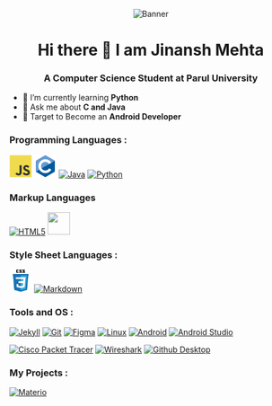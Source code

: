 <!--
**Jinansh230705/Jinansh230705** is a ✨ _special_ ✨ repository because its `README.md` (this file) appears on your GitHub profile.

Here are some ideas to get you started:

- 🔭 I’m currently working on ...
- 🌱 I’m currently learning ...
- 👯 I’m looking to collaborate on ...
- 🤔 I’m looking for help with ...
- 💬 Ask me about ...
- 📫 How to reach me: ...
- 😄 Pronouns: ...
- ⚡ Fun fact: ...
-->
<p align="center">
<img src="https://github.com/user-attachments/assets/ee1ddfb5-f178-4bac-b5ca-65c380086441" alt="Banner"/></p>
<h1 align="center">Hi there 👋 I am Jinansh Mehta</h1>
<h3 align="center">A Computer Science Student at Parul University</h3>


- 🌱 I’m currently learning **Python**
- 💬 Ask me about **C and  Java**
- 🎯 Target to Become an **Android Developer**
  

<h3 align="left">Programming Languages :</h3>
<p align="left">
<a href="https://developer.mozilla.org/en-US/docs/Web/JavaScript"><img src="res/javascript-original.svg" alt="Javascript" width="40" height="40"/></a>
<a href="https://www.cprogramming.com/"><img src="res/c-original.svg" alt="C" width="40" height="40"/></a>
<a href="https://java.com"><img src="https://static.vecteezy.com/system/resources/thumbnails/048/332/150/small/java-programming-language-java-logo-free-png.png" alt="Java" height="40" width="40"/></a>
<a href="https://www.python.org/"><img src="https://github.com/user-attachments/assets/bcaa0eee-f6bb-411e-a6b6-05975ca11714" alt="Python" width="40" height="40"/></a></p>

<h3 align='left'>Markup Languages</h3>
<p align="left"> 
<a href="https://www.w3.org/html/" target="_blank" rel="noreferrer"> <img src="https://github.com/user-attachments/assets/1ad97c23-7add-4e0c-8658-683da8707e12" alt="HTML5" width="40" height="40"/></a>
<a href="https://daringfireball.net/projects/markdown/"><img src="https://github.com/user-attachments/assets/99a94afb-ae1f-412d-b9ce-0946b2439296" width="40" height="40"/></a></p>

<h3 align='left'>Style Sheet Languages  :</h3>
<p align="left">
<a href="https://www.w3schools.com/css/"> <img src="res/css3-original-wordmark.svg" alt="CSS3" width="40" height="40"/></a>
<a href="https://sass-lang.com/"> <img src="https://github.com/user-attachments/assets/5392998e-4873-49f1-ae5a-6ac23a538e56" alt="Markdown" width="40" height="40"/></a>
</p>
  
<h3 align='left'>Tools and OS :</h3>
<p align ="left">
  <a href="https://jekyllrb.com"><img src="https://jekyllrb.com/img/logo-2x.png" alt="Jekyll" height="40" width="80"/></a>
  <a href="https://git-scm.com/"><img src="https://github.com/user-attachments/assets/4c512984-33e4-48af-a9d2-33e2aaf5f32a" alt="Git" height="40" width="40"/></a>
  <a href="https://figma.com"><img src="https://github.com/user-attachments/assets/c6f01b0b-0ad0-4de2-90d5-c04c8ca08ab6" alt="Figma" height="40" width="40"/></a>
  <a href="https://www.linux.org/"><img src="https://github.com/user-attachments/assets/44cffd02-e3b8-4165-8a65-b81f77b7c3b7" alt="Linux" height="40" width="40"/></a>
  <a href="https://www.android.com/intl/en_in/"><img src="https://github.com/user-attachments/assets/bdd98c68-ec66-4d2d-a2d4-295024e880e4" alt="Android" height="40" width="70"/></a>
  <a href="https://developer.android.com/studio"><img src="https://github.com/user-attachments/assets/5a9a9619-8b15-4eaf-b05e-d89bd85e441d" alt="Android Studio" height="40" width="41"/></a>
</p>

<a href="https://www.netacad.com/cisco-packet-tracer"><img src="https://hurbad.com/wp-content/uploads/2021/12/Cisco-Packet-Tracer.png" alt="Cisco Packet Tracer" height="40" width="40"/></a>
<a href="https://www.wireshark.org/"><img src="https://upload.wikimedia.org/wikipedia/commons/c/c6/Wireshark_icon_new.png" alt="Wireshark" height="40" width="40"/></a>
 <a href="https://desktop.github.com/download/"><img src="https://github.com/user-attachments/assets/0c3b5d3b-27b7-4cfa-9e91-80a9b8d6bc0c" alt="Github Desktop" height="40" width="40"/></a>

<h3 align="left">My Projects :</h3>
 <p align="left">
 <a href="https://github.com/Materioa/"><img src="https://github.com/user-attachments/assets/62f823f8-1fc9-43b2-a13b-96214af0d90f" alt="Materio" height="40" width="150"/></a>
 </p>
 
  


